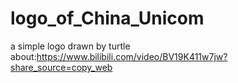 # logo_of_China_Unicom
a simple logo drawn by turtle
about:https://www.bilibili.com/video/BV19K411w7jw?share_source=copy_web

